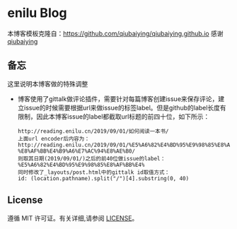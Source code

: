 # enilu Blog

 本博客模板克隆自：https://github.com/qiubaiying/qiubaiying.github.io
 感谢[qiubaiying](https://github.com/qiubaiying)

 ## 备忘
 这里说明本博客做的特殊调整
 - 博客使用了gittalk做评论插件，需要针对每篇博客创建issue来保存评论，建立issue的时候需要根据url来做issue的标签label。但是github的label长度有限制，因此本博客issue的label都截取url标题的前四十位，如下所示：
 	```
	http://reading.enilu.cn/2019/09/01/如何阅读一本书/
	上面url encoder后内容为：
	http://reading.enilu.cn/2019/09/01/%E5%A6%82%E4%BD%95%E9%98%85%E8%AF%BB%E4%B8%80%E6%9C%AC%E4%B9%A6-%E8%AF%BB%E4%B9%A6%E7%AC%94%E8%AE%B0/
	则取其日期(2019/09/01/)之后的前40位做issue的label：
	%E5%A6%82%E4%BD%95%E9%98%85%E8%AF%BB%E4%
	同时修改了_layouts/post.html中的gittalk id取值方式：
	id: (location.pathname).split("/")[4].substring(0, 40)
	```
## License

遵循 MIT 许可证。有关详细,请参阅 [LICENSE](https://github.com/qiubaiying/qiubaiying.github.io/blob/master/LICENSE)。
